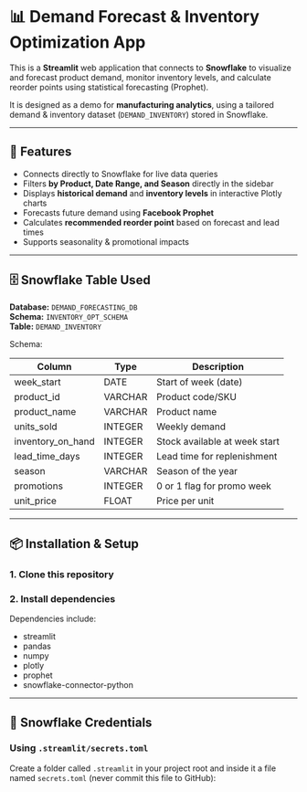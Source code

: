# 📊 Demand Forecast & Inventory Optimization App

This is a **Streamlit** web application that connects to **Snowflake** to visualize and forecast product demand, monitor inventory levels, and calculate reorder points using statistical forecasting (Prophet).

It is designed as a demo for **manufacturing analytics**, using a tailored demand & inventory dataset (`DEMAND_INVENTORY`) stored in Snowflake.

---

## 🚀 Features

- Connects directly to Snowflake for live data queries  
- Filters **by Product, Date Range, and Season** directly in the sidebar  
- Displays **historical demand** and **inventory levels** in interactive Plotly charts  
- Forecasts future demand using **Facebook Prophet**  
- Calculates **recommended reorder point** based on forecast and lead times  
- Supports seasonality & promotional impacts  

---

## 🗄️ Snowflake Table Used

**Database:** `DEMAND_FORECASTING_DB`  
**Schema:** `INVENTORY_OPT_SCHEMA`  
**Table:** `DEMAND_INVENTORY`

Schema:

| Column             | Type     | Description |
|--------------------|----------|-------------|
| week_start         | DATE     | Start of week (date) |
| product_id         | VARCHAR  | Product code/SKU |
| product_name       | VARCHAR  | Product name |
| units_sold         | INTEGER  | Weekly demand |
| inventory_on_hand  | INTEGER  | Stock available at week start |
| lead_time_days     | INTEGER  | Lead time for replenishment |
| season             | VARCHAR  | Season of the year |
| promotions         | INTEGER  | 0 or 1 flag for promo week |
| unit_price         | FLOAT    | Price per unit |

---

## 📦 Installation & Setup

### 1. Clone this repository

### 2. Install dependencies

Dependencies include:
- streamlit
- pandas
- numpy
- plotly
- prophet
- snowflake-connector-python

---

## 🔑 Snowflake Credentials

### Using `.streamlit/secrets.toml`

Create a folder called `.streamlit` in your project root and inside it a file named `secrets.toml` (never commit this file to GitHub):

